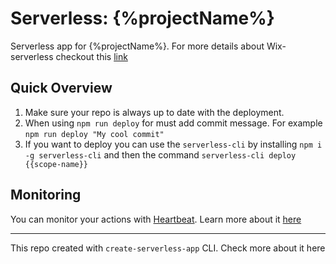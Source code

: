# Serverless: {%projectName%}

Serverless app for {%projectName%}.
For more details about Wix-serverless checkout this [link](https://github.com/wix-platform/wix-serverless)

## Quick Overview

1. Make sure your repo is always up to date with the deployment.
2. When using `npm run deploy` for must add commit message. For example `npm run deploy "My cool commit"`
3. If you want to deploy you can use the `serverless-cli` by installing `npm i -g serverless-cli` and then the command `serverless-cli deploy {{scope-name}}`

## Monitoring

You can monitor your actions with [Heartbeat](https://bo.wix.com/_serverless/heartbeat/heartbeats/wix-private:{%repositoryName%}:{%projectName%}).
Learn more about it [here](https://github.com/wix-private/heartbeat/tree/master/serverless/heartbeat)

---

This repo created with `create-serverless-app` CLI.
Check more about it here
